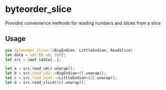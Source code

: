 # byteorder_slice

Provides convenience methods for reading numbers and slices from a slice

## Usage

```rust
use byteorder_slice::{BigEndian, LittleEndian, ReadSlice}
let data = vec![0_u8; 100];
let src = &mut &data[..];

let a = src.read_u8().unwrap();
let b = src.read_u32::<BigEndian>().unwrap();
let c = src.read_uint::<LittleEndian>(3).unwrap();
let d = src.read_slice(10).unwrap();
```
